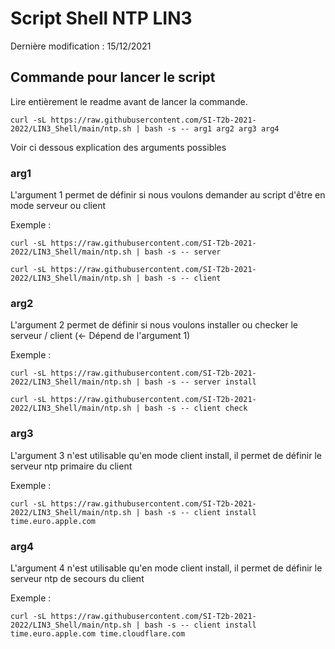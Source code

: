 # Script Shell NTP LIN3

Dernière modification : 15/12/2021

## Commande pour lancer le script

Lire entièrement le readme avant de lancer la commande.

```Shell
curl -sL https://raw.githubusercontent.com/SI-T2b-2021-2022/LIN3_Shell/main/ntp.sh | bash -s -- arg1 arg2 arg3 arg4
```

Voir ci dessous explication des arguments possibles

### arg1

L'argument 1 permet de définir si nous voulons demander au script d'être en mode serveur ou client

Exemple : 
```Shell
curl -sL https://raw.githubusercontent.com/SI-T2b-2021-2022/LIN3_Shell/main/ntp.sh | bash -s -- server

curl -sL https://raw.githubusercontent.com/SI-T2b-2021-2022/LIN3_Shell/main/ntp.sh | bash -s -- client
```

### arg2

L'argument 2 permet de définir si nous voulons installer ou checker le serveur / client (<- Dépend de l'argument 1)

Exemple : 
```Shell
curl -sL https://raw.githubusercontent.com/SI-T2b-2021-2022/LIN3_Shell/main/ntp.sh | bash -s -- server install

curl -sL https://raw.githubusercontent.com/SI-T2b-2021-2022/LIN3_Shell/main/ntp.sh | bash -s -- client check
```

### arg3

L'argument 3 n'est utilisable qu'en mode client install, il permet de définir le serveur ntp primaire du client

Exemple : 
```Shell
curl -sL https://raw.githubusercontent.com/SI-T2b-2021-2022/LIN3_Shell/main/ntp.sh | bash -s -- client install time.euro.apple.com
```

### arg4

L'argument 4 n'est utilisable qu'en mode client install, il permet de définir le serveur ntp de secours du client

Exemple : 
```Shell
curl -sL https://raw.githubusercontent.com/SI-T2b-2021-2022/LIN3_Shell/main/ntp.sh | bash -s -- client install time.euro.apple.com time.cloudflare.com
```